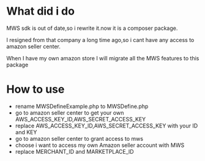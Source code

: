 # What did i do
MWS sdk is out of date,so i rewrite it.now it is a composer package.

I resigned from that company a long time ago,so i cant have any access to amazon seller center.

When I have my own amazon store I will migrate all the MWS features to this package

# How to use
* rename MWSDefineExample.php to MWSDefine.php
* go to amazon seller center to get your own AWS_ACCESS_KEY_ID,AWS_SECRET_ACCESS_KEY
* replace AWS_ACCESS_KEY_ID,AWS_SECRET_ACCESS_KEY with your ID and KEY
* go to amazon seller center to grant access to mws
* choose i want to access my own Amazon seller account with MWS
* replace MERCHANT_ID and MARKETPLACE_ID
